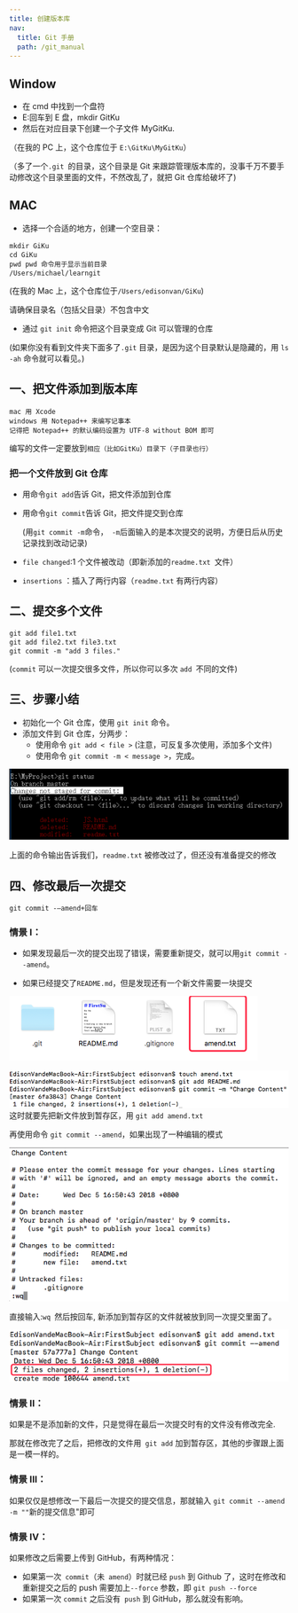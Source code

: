 ```yaml
---
title: 创建版本库
nav:
  title: Git 手册
  path: /git_manual
---
```


## Window

- 在 cmd 中找到一个盘符
- E:回车到 E 盘，mkdir GitKu
- 然后在对应目录下创建一个子文件 MyGitKu.

（在我的 PC 上，这个仓库位于 `E:\GitKu\MyGitKu`）

（多了一个`.git `的目录，这个目录是 Git 来跟踪管理版本库的，没事千万不要手动修改这个目录里面的文件，不然改乱了，就把 Git 仓库给破坏了)

## MAC

- 选择一个合适的地方，创建一个空目录：

```
mkdir GiKu
cd GiKu
pwd pwd 命令用于显示当前目录
/Users/michael/learngit
```

(在我的 Mac 上，这个仓库位于`/Users/edisonvan/GiKu`)

请确保目录名（包括父目录）不包含中文

- 通过 `git init` 命令把这个目录变成 Git 可以管理的仓库

(如果你没有看到文件夹下面多了`.git` 目录，是因为这个目录默认是隐藏的，用 `ls -ah` 命令就可以看见。)

## 一、把文件添加到版本库

```
mac 用 Xcode
windows 用 Notepad++ 来编写记事本
记得把 Notepad++ 的默认编码设置为 UTF-8 without BOM 即可
```

编写的文件一定要放到`相应（比如GitKu）目录下（子目录也行）`

### 把一个文件放到 Git 仓库

- 用命令`git add`告诉 Git，把文件添加到仓库

- 用命令`git commit`告诉 Git，把文件提交到仓库

  (用`git commit -m`命令，` -m`后面输入的是本次提交的说明，方便日后从历史记录找到改动记录)

- `file changed`:1 个文件被改动（即新添加的`readme.txt `文件）
- `insertions` ：插入了两行内容（`readme.txt` 有两行内容）

## 二、提交多个文件

```
git add file1.txt
git add file2.txt file3.txt
git commit -m "add 3 files."
```

(`commit` 可以一次提交很多文件，所以你可以多次 `add `不同的文件)

## 三、步骤小结

- 初始化一个 Git 仓库，使用 `git init` 命令。
- 添加文件到 Git 仓库，分两步：
  - 使用命令 `git add < file >`
    (注意，可反复多次使用，添加多个文件)
  - 使用命令 `git commit -m < message >`，完成。

![2-1](../../assets/2-1.png)

上面的命令输出告诉我们，`readme.txt` 被修改过了，但还没有准备提交的修改

## 四、修改最后一次提交

`git commit -–amend+回车`

### 情景 I：

- 如果发现最后一次的提交出现了错误，需要重新提交，就可以用`git commit --amend`。

- 如果已经提交了`README.md`，但是发现还有一个新文件需要一块提交

![2-2](../../assets/2-2.png)

![2-3](../../assets/2-3.png)
这时就要先把新文件放到暂存区，用 `git add amend.txt`

再使用命令 `git commit --amend`，如果出现了一种编辑的模式

![2-4](../../assets/2-4.png)

直接输入:`wq `然后按回车, 新添加到暂存区的文件就被放到同一次提交里面了。

![2-5](../../assets/2-5.png)

### 情景 II：

如果是不是添加新的文件，只是觉得在最后一次提交时有的文件没有修改完全.

那就在修改完了之后，把修改的文件用` git add` 加到暂存区，其他的步骤跟上面是一模一样的。

### 情景 III：

如果仅仅是想修改一下最后一次提交的提交信息，那就输入 `git commit --amend -m ""`新的提交信息"即可

### 情景 IV：

如果修改之后需要上传到 GitHub，有两种情况：

- 如果第一次` commit`（未` amend`）时就已经 `push` 到 Github 了，这时在修改和重新提交之后的 push 需要加上`--force` 参数，即 `git push --force `
- 如果第一次 `commit` 之后没有` push` 到 GitHub，那么就没有影响。

